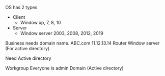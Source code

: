 OS has 2 types
- Client
	- Window xp, 7, 8, 10
- Server
	- Window server 2003, 2008, 2012, 2019

Business needs domain name.
ABC.com
11.12.13.14
Router
Window server (For active directory)

Need Active directory

Workgroup
	Everyone is admin
Domain (Active directory)

